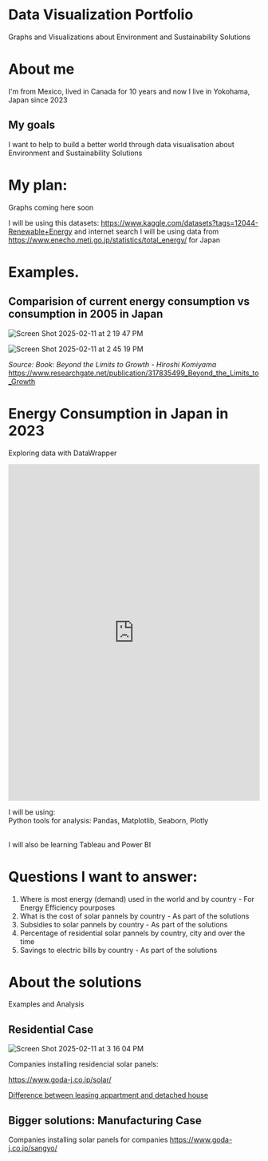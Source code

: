 # Data Visualization Portfolio
Graphs and Visualizations about Environment and Sustainability Solutions

# About me
I'm from Mexico, lived in Canada for 10 years and now I live in Yokohama, Japan since 2023


## My goals
I want to help to build a better world through data visualisation about Environment and Sustainability Solutions

# My plan: 
Graphs coming here soon

I will be using this datasets: https://www.kaggle.com/datasets?tags=12044-Renewable+Energy and internet search
I will be using data from https://www.enecho.meti.go.jp/statistics/total_energy/ for Japan

# Examples. 

## Comparision of current energy consumption vs consumption in 2005 in Japan

![Screen Shot 2025-02-11 at 2 19 47 PM](https://github.com/user-attachments/assets/11b68cac-1da8-40ce-8111-a21184ec352b)
<br />

![Screen Shot 2025-02-11 at 2 45 19 PM](https://github.com/user-attachments/assets/b3391354-5027-4e53-9195-a91859afe28e)
<br />

*Source: Book: Beyond the Limits to Growth - Hiroshi Komiyama* <br />
https://www.researchgate.net/publication/317835499_Beyond_the_Limits_to_Growth

# Energy Consumption in Japan in 2023
Exploring data with DataWrapper

<iframe title="Energy Consumption in Japan 2023" aria-label="Bar Chart" id="datawrapper-chart-pldQW" src="https://datawrapper.dwcdn.net/pldQW/1/" scrolling="no" frameborder="0" style="width: 0; min-width: 100% !important; border: none;" height="673" data-external="1"></iframe><script type="text/javascript">!function(){"use strict";window.addEventListener("message",(function(a){if(void 0!==a.data["datawrapper-height"]){var e=document.querySelectorAll("iframe");for(var t in a.data["datawrapper-height"])for(var r=0;r<e.length;r++)if(e[r].contentWindow===a.source){var i=a.data["datawrapper-height"][t]+"px";e[r].style.height=i}}}))}();
</script>


I will be using: <br />
Python tools for analysis: Pandas, Matplotlib, Seaborn, Plotly <br /><br />

I will also be learning Tableau and Power BI

# Questions I want to answer: 
1. Where is most energy (demand) used in the world and by country - For Energy Efficiency pourposes
2. What is the cost of solar pannels by country - As part of the solutions
3. Subsidies to solar pannels by country - As part of the solutions
4. Percentage of residential solar pannels by country, city and over the time
5. Savings to electric bills by country - As part of the solutions

# About the solutions 
Examples and Analysis

## Residential Case

![Screen Shot 2025-02-11 at 3 16 04 PM](https://github.com/user-attachments/assets/377df496-c35e-4a65-bdb2-3a37bb54281b)

Companies installing residencial solar panels: 

https://www.goda-j.co.jp/solar/ <br />

[Difference between leasing appartment and detached house 
]([url](https://www.tepco-ht.co.jp/enekari/lp/zero/?utm_source=google&utm_medium=cpc&utm_content=7623707394_17929993428___&utm_campaign=&utm_term=_&gad_source=1&gclid=CjwKCAiA8Lu9BhA8EiwAag16b6J28qC8M7nO8sz4m1z4pu14NMGvC_7BLNObQ8jdmj48-4aq5IpJ8RoCdTEQAvD_BwE))

## Bigger solutions: Manufacturing Case

Companies installing solar panels for companies https://www.goda-j.co.jp/sangyo/

